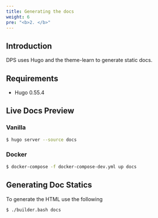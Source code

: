 ```yaml
---
title: Generating the docs
weight: 6
pre: "<b>2. </b>"
---
```


## Introduction

DPS uses Hugo and the theme-learn to generate static docs.


## Requirements
* Hugo 0.55.4

## Live Docs Preview

### Vanilla

```bash
$ hugo server --source docs
```

### Docker

```bash
$ docker-compose -f docker-compose-dev.yml up docs
```

## Generating Doc Statics

To generate the HTML use the following

```bash
$ ./builder.bash docs
```
